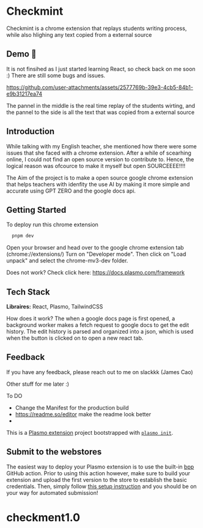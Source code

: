 
# Checkmint

Checkmint is a chrome extension that replays students writing process, while also hlighing any text copied from a external source


## Demo 👀
It is not finsihed as I just started learning React, so check back on me soon :) There are still some bugs and issues. 



https://github.com/user-attachments/assets/2577769b-39e3-4cb5-84b1-e9b31217ea74



The pannel in the middle is the real time replay of the students wirting, and the pannel to the side is all the text that was copied from a external source
## Introduction 

While talking with my English teacher, she mentioned how there were some issues that she faced with a chrome extension. After a while of scearhing online, I could not find an open source version to contribute to. Hence, the logical reason was ofcource to make it myself but open SOURCEEEE!!!!

The Aim of the project is to make a open source google chrome extension that helps teachers with idenfity the use AI by making it more simple and accurate using GPT ZERO and the google docs api.  
## Getting Started

To deploy run this chrome extension

```bash
  pnpm dev
```
Open your browser and head over to the google chrome extension tab (chrome://extensions/) Turn on "Developer mode". Then click on "Load unpack" and select the chrome-mv3-dev folder.

Does not work? 
Check click here: https://docs.plasmo.com/framework





## Tech Stack

**Libraires:** React, Plasmo, TailwindCSS

How does it work?
The when a google docs page is first opened, a background worker makes a fetch request to google docs to get the edit history. The edit history is parsed and organized into a json, which is used when the button is clicked on to open a new react tab. 



## Feedback

If you have any feedback, please reach out to me on slackkk (James Cao)



Other stuff for me later :)

To DO
- Change the Manifest for the production build
- https://readme.so/editor make the readme look better
- 

This is a [Plasmo extension](https://docs.plasmo.com/) project bootstrapped with [`plasmo init`](https://www.npmjs.com/package/plasmo).


## Submit to the webstores

The easiest way to deploy your Plasmo extension is to use the built-in [bpp](https://bpp.browser.market) GitHub action. Prior to using this action however, make sure to build your extension and upload the first version to the store to establish the basic credentials. Then, simply follow [this setup instruction](https://docs.plasmo.com/framework/workflows/submit) and you should be on your way for automated submission!
# checkment1.0

